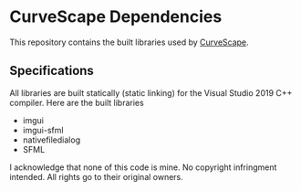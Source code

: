 # CurveScape Dependencies

This repository contains the built libraries used by [CurveScape](https://github.com/nathan-abraham/CurveScape).

## Specifications
All libraries are built statically (static linking) for the Visual Studio 2019 C++ compiler.
Here are the built libraries
- imgui
- imgui-sfml
- nativefiledialog
- SFML

I acknowledge that none of this code is mine. No copyright infringment intended. All rights go to their original owners.